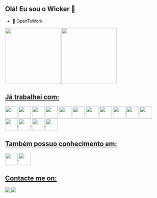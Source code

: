 ## Olá! Eu sou o Wicker 👋

- 🔭 OpenToWork

<div>
  <a href="https://github.com/wickerhand">
  <img height="180em" src="https://github-readme-stats.vercel.app/api?username=wickerhand&show_icons=true&theme=dracula&include_all_commits=true&count_private=true"/>
  <img height="180em" src="https://github-readme-stats.vercel.app/api/top-langs/?username=wickerhand&layout=compact&langs_count=7&theme=dracula"/>
</div>
    
## Já trabalhei com:

<div>
  <img align="center" height="40px" width="40px" src="https://cdn.jsdelivr.net/gh/devicons/devicon@latest/icons/nestjs/nestjs-original.svg" />        
  <img align="center" height="40px" width="40px" src="https://cdn.jsdelivr.net/gh/devicons/devicon@latest/icons/nodejs/nodejs-original-wordmark.svg" />
  <img align="center" height="40px" width="40px" src="https://cdn.jsdelivr.net/gh/devicons/devicon@latest/icons/express/express-original.svg" />
  <img align="center" height="40px" width="40px" src="https://cdn.jsdelivr.net/gh/devicons/devicon@latest/icons/typescript/typescript-original.svg" />
  <img align="center" height="40px" width="40px" src="https://cdn.jsdelivr.net/gh/devicons/devicon@latest/icons/php/php-original.svg" />
  <img align="center" height="40px" width="40px" src="https://cdn.jsdelivr.net/gh/devicons/devicon@latest/icons/laravel/laravel-original.svg" />
  <img align="center" height="40px" width="40px" src="https://cdn.jsdelivr.net/gh/devicons/devicon@latest/icons/codeigniter/codeigniter-plain-wordmark.svg" />
  <img align="center" height="40px" width="40px" src="https://cdn.jsdelivr.net/gh/devicons/devicon@latest/icons/react/react-original-wordmark.svg" />
  <img align="center" height="40px" width="40px" src="https://cdn.jsdelivr.net/gh/devicons/devicon@latest/icons/nextjs/nextjs-original.svg" />
  <img align="center" height="40px" width="40px" src="https://cdn.jsdelivr.net/gh/devicons/devicon@latest/icons/moodle/moodle-original.svg" />
  <img align="center" height="40px" width="40px" src="https://cdn.jsdelivr.net/gh/devicons/devicon@latest/icons/mysql/mysql-original.svg" />
  <img align="center" height="40px" width="40px" src="https://cdn.jsdelivr.net/gh/devicons/devicon@latest/icons/postgresql/postgresql-original-wordmark.svg" />
  <img align="center" height="40px" width="40px" src="https://cdn.jsdelivr.net/gh/devicons/devicon@latest/icons/microsoftsqlserver/microsoftsqlserver-original-wordmark.svg" />
  <img align="center" height="40px" width="40px" src="https://cdn.jsdelivr.net/gh/devicons/devicon@latest/icons/mongodb/mongodb-original-wordmark.svg" />
  <img align="center" height="40px" width="40px" src="https://cdn.jsdelivr.net/gh/devicons/devicon@latest/icons/docker/docker-original-wordmark.svg" />
</div>

## Também possuo conhecimento em:

<div>
  <img align="center" height="40px" width="40px" src="https://cdn.jsdelivr.net/gh/devicons/devicon@latest/icons/rabbitmq/rabbitmq-original.svg" />
  <img align="center" height="40px" width="40px" src="https://cdn.jsdelivr.net/gh/devicons/devicon@latest/icons/amazonwebservices/amazonwebservices-original-wordmark.svg" />
</div>

## Contacte me on:

<div>
  <a href="https://www.linkedin.com/in/wicker-galiano-borghardt-hand/" target="_blank" rel="nofollow">
    <img src="https://camo.githubusercontent.com/591c02e8ff595d43e0b35b1b29aed639a7154b959cd8f8c854b9e176d885b094/68747470733a2f2f696d672e736869656c64732e696f2f62616467652f4c696e6b6564496e2d3030373742353f7374796c653d666f722d7468652d6261646765266c6f676f3d6c696e6b6564696e266c6f676f436f6c6f723d7768697465" data-canonical-src="https://img.shields.io/badge/LinkedIn-0077B5?style=for-the-badge&amp;logo=linkedin&amp;logoColor=white" style="max-width: 100%;">
  </a>
  <a href="mailto:wickerhand@gmail.com" target="_blank">
    <img src="https://camo.githubusercontent.com/71a0f4bfcf1f2220e2b1c246ac2ee681c47ee914d1c1f0e27a0e6c9ac2e9f134/68747470733a2f2f696d672e736869656c64732e696f2f62616467652f476d61696c2d4431343833363f7374796c653d666f722d7468652d6261646765266c6f676f3d676d61696c266c6f676f436f6c6f723d7768697465" data-canonical-src="https://img.shields.io/badge/Gmail-D14836?style=for-the-badge&amp;logo=gmail&amp;logoColor=white" style="max-width: 100%;">
  </a>
</div>
  <!--
<div style="display: inline_block"><br>
  <img align="center" alt="Rafa-Js" height="30" width="40" src="https://raw.githubusercontent.com/devicons/devicon/master/icons/javascript/javascript-plain.svg">
  <img align="center" alt="Rafa-Ts" height="30" width="40" src="https://raw.githubusercontent.com/devicons/devicon/master/icons/typescript/typescript-plain.svg">
  <img align="center" alt="Rafa-React" height="30" width="40" src="https://raw.githubusercontent.com/devicons/devicon/master/icons/react/react-original.svg">
  <img align="center" alt="Rafa-HTML" height="30" width="40" src="https://raw.githubusercontent.com/devicons/devicon/master/icons/html5/html5-original.svg">
  <img align="center" alt="Rafa-CSS" height="30" width="40" src="https://raw.githubusercontent.com/devicons/devicon/master/icons/css3/css3-original.svg">
  <img align="center" alt="Rafa-Python" height="30" width="40" src="https://raw.githubusercontent.com/devicons/devicon/master/icons/python/python-original.svg">
  <img align="center" alt="Rafa-Csharp" height="30" width="40" src="https://raw.githubusercontent.com/devicons/devicon/master/icons/csharp/csharp-original.svg">
  <img align="right" alt="Rafa-yoda" src="https://cdn.discordapp.com/attachments/795358919417397249/825430589581688872/hi.gif">
</div>
-->

